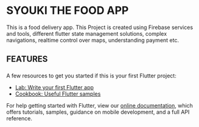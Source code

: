 # SYOUKI THE FOOD APP

This is a food delivery app. This Project is created using Firebase services and tools, different flutter state management solutions, complex navigations, realtime control over maps, understanding payment etc. 

## FEATURES
  ###
    

A few resources to get you started if this is your first Flutter project:

- [Lab: Write your first Flutter app](https://flutter.dev/docs/get-started/codelab)
- [Cookbook: Useful Flutter samples](https://flutter.dev/docs/cookbook)

For help getting started with Flutter, view our
[online documentation](https://flutter.dev/docs), which offers tutorials,
samples, guidance on mobile development, and a full API reference.
